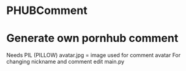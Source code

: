 # PHUBComment
# Generate own pornhub comment

Needs PIL (PILLOW)
avatar.jpg = image used for comment avatar
For changing nickname and comment edit main.py
